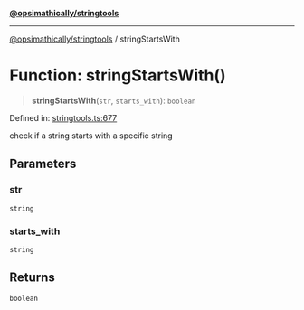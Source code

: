 [**@opsimathically/stringtools**](../README.md)

***

[@opsimathically/stringtools](../README.md) / stringStartsWith

# Function: stringStartsWith()

> **stringStartsWith**(`str`, `starts_with`): `boolean`

Defined in: [stringtools.ts:677](https://github.com/opsimathically/stringtools/blob/a71c4a4bafeb9dfe8d84210a769466b0dab5abbf/src/stringtools.ts#L677)

check if a string starts with a specific string

## Parameters

### str

`string`

### starts\_with

`string`

## Returns

`boolean`
